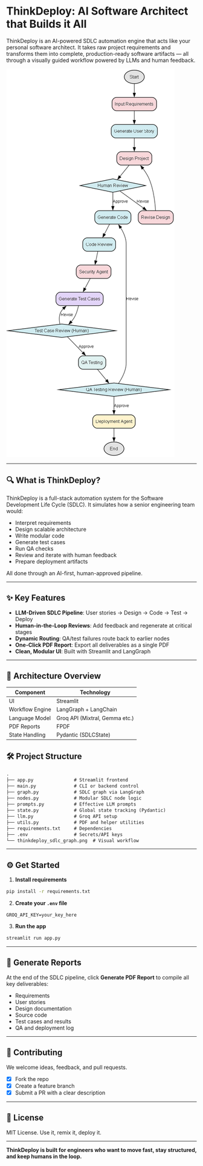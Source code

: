 # ThinkDeploy: AI Software Architect that Builds it All

ThinkDeploy is an AI-powered SDLC automation engine that acts like your personal software architect. It takes raw project requirements and transforms them into complete, production-ready software artifacts — all through a visually guided workflow powered by LLMs and human feedback.

![ThinkDeploy Workflow](thinkdeploy_sdlc_graph.png)

---

## 🔍 What is ThinkDeploy?

ThinkDeploy is a full-stack automation system for the Software Development Life Cycle (SDLC). It simulates how a senior engineering team would:

* Interpret requirements
* Design scalable architecture
* Write modular code
* Generate test cases
* Run QA checks
* Review and iterate with human feedback
* Prepare deployment artifacts

All done through an AI-first, human-approved pipeline.

---

## ✨ Key Features

* **LLM-Driven SDLC Pipeline**: User stories → Design → Code → Test → Deploy
* **Human-in-the-Loop Reviews**: Add feedback and regenerate at critical stages
* **Dynamic Routing**: QA/test failures route back to earlier nodes
* **One-Click PDF Report**: Export all deliverables as a single PDF
* **Clean, Modular UI**: Built with Streamlit and LangGraph

---

## 🧠 Architecture Overview

| Component       | Technology                     |
| --------------- | ------------------------------ |
| UI              | Streamlit                      |
| Workflow Engine | LangGraph + LangChain          |
| Language Model  | Groq API (Mixtral, Gemma etc.) |
| PDF Reports     | FPDF                           |
| State Handling  | Pydantic (SDLCState)           |


## 🛠 Project Structure

```
.
├── app.py               # Streamlit frontend
├── main.py              # CLI or backend control
├── graph.py             # SDLC graph via LangGraph
├── nodes.py             # Modular SDLC node logic
├── prompts.py           # Effective LLM prompts
├── state.py             # Global state tracking (Pydantic)
├── llm.py               # Groq API setup
├── utils.py             # PDF and helper utilities
├── requirements.txt     # Dependencies
├── .env                 # Secrets/API keys
└── thinkdeploy_sdlc_graph.png  # Visual workflow
```

---

## ⚙️ Get Started

1. **Install requirements**

```bash
pip install -r requirements.txt
```

2. **Create your `.env` file**

```env
GROQ_API_KEY=your_key_here
```

3. **Run the app**

```bash
streamlit run app.py
```

---

## 🧾 Generate Reports

At the end of the SDLC pipeline, click **Generate PDF Report** to compile all key deliverables:

* Requirements
* User stories
* Design documentation
* Source code
* Test cases and results
* QA and deployment log

---

## 🤝 Contributing

We welcome ideas, feedback, and pull requests.

* [x] Fork the repo
* [x] Create a feature branch
* [x] Submit a PR with a clear description

---

## 📢 License

MIT License. Use it, remix it, deploy it.

---

**ThinkDeploy is built for engineers who want to move fast, stay structured, and keep humans in the loop.**
